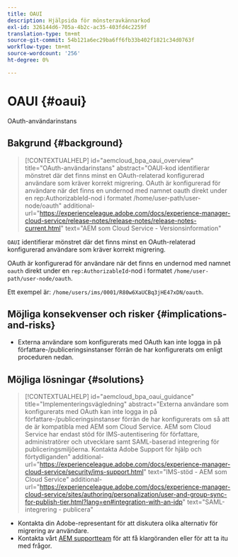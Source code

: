 ```yaml
---
title: OAUI
description: Hjälpsida för mönsteravkännarkod
exl-id: 326144d6-705a-4b2c-ac35-403fd4c2259f
translation-type: tm+mt
source-git-commit: 54b121a6ec29ba6ff6fb33b402f1821c34d0763f
workflow-type: tm+mt
source-wordcount: '256'
ht-degree: 0%

---
```


# OAUI {#oaui}

OAuth-användarinstans

## Bakgrund {#background}

>[!CONTEXTUALHELP]
>id="aemcloud_bpa_oaui_overview"
>title="OAuth-användarinstans"
>abstract="OAUI-kod identifierar mönstret där det finns minst en OAuth-relaterad konfigurerad användare som kräver korrekt migrering. OAuth är konfigurerad för användare när det finns en undernod med namnet oauth direkt under en rep:AuthorizableId-nod i formatet /home/user-path/user-node/oauth"
>additional-url="https://experienceleague.adobe.com/docs/experience-manager-cloud-service/release-notes/release-notes/release-notes-current.html" text="AEM som Cloud Service - Versionsinformation"

`OAUI` identifierar mönstret där det finns minst en OAuth-relaterad konfigurerad användare som kräver korrekt migrering.

OAuth är konfigurerad för användare när det finns en undernod med namnet `oauth` direkt under en `rep:AuthorizableId`-nod i formatet `/home/user-path/user-node/oauth`.

Ett exempel är: `/home/users/ims/0001/R80w6XaUCBq3jHE47xDN/oauth`.

## Möjliga konsekvenser och risker {#implications-and-risks}

* Externa användare som konfigurerats med OAuth kan inte logga in på författare-/publiceringsinstanser förrän de har konfigurerats om enligt proceduren nedan.

## Möjliga lösningar {#solutions}

>[!CONTEXTUALHELP]
>id="aemcloud_bpa_oaui_guidance"
>title="Implementeringsvägledning"
>abstract="Externa användare som konfigurerats med OAuth kan inte logga in på författare-/publiceringsinstanser förrän de har konfigurerats om så att de är kompatibla med AEM som Cloud Service. AEM som Cloud Service har endast stöd för IMS-autentisering för författare, administratörer och utvecklare samt SAML-baserad integrering för publiceringsmiljöerna. Kontakta Adobe Support för hjälp och förtydliganden"
>additional-url="https://experienceleague.adobe.com/docs/experience-manager-cloud-service/security/ims-support.html" text="IMS-stöd - AEM som Cloud Service"
>additional-url="https://experienceleague.adobe.com/docs/experience-manager-cloud-service/sites/authoring/personalization/user-and-group-sync-for-publish-tier.html?lang=en#integration-with-an-idp" text="SAML-integrering - publicera"

* Kontakta din Adobe-representant för att diskutera olika alternativ för migrering av användare.
* Kontakta vårt [AEM supportteam](https://helpx.adobe.com/enterprise/using/support-for-experience-cloud.html) för att få klargöranden eller för att ta itu med frågor.
